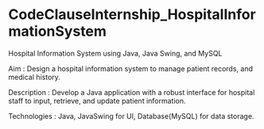 # CodeClauseInternship_HospitalInformationSystem
Hospital Information System using Java, Java Swing, and MySQL

Aim :
Design a hospital information system to manage patient records, and medical history.

Description :
Develop a Java application with a robust interface for hospital staff to input, retrieve, and update patient information.

Technologies :
Java, JavaSwing for UI, Database(MySQL) for data storage.
